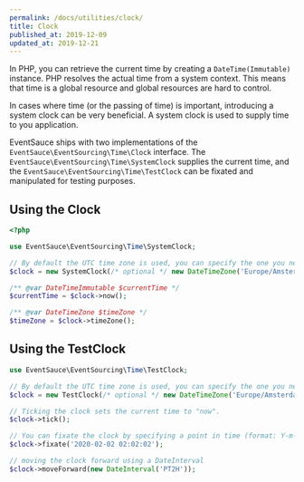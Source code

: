 ```yaml
---
permalink: /docs/utilities/clock/
title: Clock
published_at: 2019-12-09
updated_at: 2019-12-21
---
```



In PHP, you can retrieve the current time by creating a `DateTime(Immutable)`
instance. PHP resolves the actual time from a system context. This means that
time is a global resource and global resources are hard to control.

In cases where time (or the passing of time) is important, introducing a
system clock can be very beneficial. A system clock is used to supply
time to you application.

EventSauce ships with two implementations of the `EventSauce\EventSourcing\Time\Clock`
interface. The `EventSauce\EventSourcing\Time\SystemClock` supplies the current time,
and the `EventSauce\EventSourcing\Time\TestClock` can be fixated and manipulated for
testing purposes.

## Using the Clock

```php
<?php

use EventSauce\EventSourcing\Time\SystemClock;

// By default the UTC time zone is used, you can specify the one you need.
$clock = new SystemClock(/* optional */ new DateTimeZone('Europe/Amsterdam'));

/** @var DateTimeImmutable $currentTime */
$currentTime = $clock->now();

/** @var DateTimeZone $timeZone */
$timeZone = $clock->timeZone();
```

## Using the TestClock

```php
use EventSauce\EventSourcing\Time\TestClock;

// By default the UTC time zone is used, you can specify the one you need.
$clock = new TestClock(/* optional */ new DateTimeZone('Europe/Amsterdam'));

// Ticking the clock sets the current time to "now".
$clock->tick();

// You can fixate the clock by specifying a point in time (format: Y-m-d H:i:s.u).
$clock->fixate('2020-02-02 02:02:02');

// moving the clock forward using a DateInterval
$clock->moveForward(new DateInterval('PT2H'));
```
